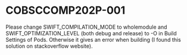 # COBSCCOMP202P-001

Please change SWIFT_COMPILATION_MODE to wholemodule and SWIFT_OPTIMIZATION_LEVEL (both debug and release) to -O in Build Settings of Pods. Otherwise it gives an error when building (I found this solution on stackoverflow website).
